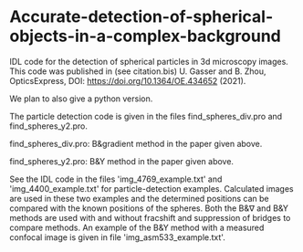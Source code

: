 # Accurate-detection-of-spherical-objects-in-a-complex-background

IDL code for the detection of spherical particles in 3d microscopy images.
This code was published in (see citation.bis) U. Gasser and B. Zhou, OpticsExpress, DOI: https://doi.org/10.1364/OE.434652 (2021).

We plan to also give a python version.

The particle detection code is given in the files find_spheres_div.pro and find_spheres_y2.pro.

find_spheres_div.pro: B&gradient method in the paper given above.

find_spheres_y2.pro: B&Y method in the paper given above.

See the IDL code in the files 'img_4769_example.txt' and 'img_4400_example.txt' for particle-detection examples. Calculated images are used in these two examples and the determined positions can be compared with the known positions of the spheres. Both the B&$\nabla$ and B&Y methods are used with and without fracshift and suppression of bridges to compare methods. 
An example of the B&Y method with a measured confocal image is given in file 'img_asm533_example.txt'.
